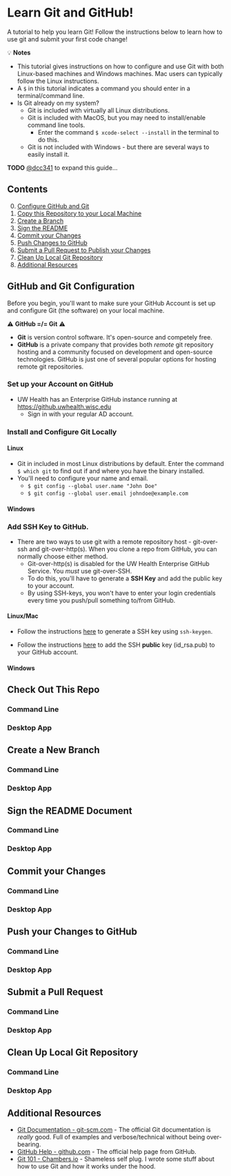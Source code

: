 # Learn Git and GitHub!

A tutorial to help you learn Git! Follow the instructions below to learn how to
use git and submit your first code change!

:bulb: **Notes**
* This tutorial gives instructions on how to configure and use Git with both 
Linux-based machines and Windows machines. Mac users can typically follow the
Linux instructions.
* A `$` in this tutorial indicates a command you should enter in a terminal/command line.
* Is Git already on my system?
  * Git is included with virtually all Linux distributions.
  * Git is included with MacOS, but you may need to install/enable command line tools.
    * Enter the command `$ xcode-select --install` in the terminal to do this.
  * Git is not included with Windows - but there are several ways to easily install it.


**TODO** [@dcc341](https://github.uwhealth.wisc.edu/dcc341) to expand this guide...

## Contents
0. [Configure GitHub and Git](#github-and-git-configuration)
1. [Copy this Repository to your Local Machine](#check-out-this-repo)
2. [Create a Branch](#create-a-new-branch)
3. [Sign the README](#sign-the-readme-document)
4. [Commit your Changes](#commit-your-changes)
5. [Push Changes to GitHub](#push-your-changes-to-github)
6. [Submit a Pull Request to Publish your Changes](#submit-a-pull-request)
7. [Clean Up Local Git Repository](#clean-up-local-git-repository)
8. [Additional Resources](#additional-resources)

## GitHub and Git Configuration

Before you begin, you'll want to make sure your GitHub Account is set up
and configure Git (the software) on your local machine.

:warning: **GitHub =/= Git** :warning:
* **Git** is version control software. It's open-source and competely free.
* **GitHub** is a private company that provides both *remote* git repository hosting
and a community focused on development and open-source technologies. GitHub is
just one of several popular options for hosting remote git repositories.

### Set up your Account on GitHub

* UW Health has an Enterprise GitHub instance running at https://github.uwhealth.wisc.edu
  * Sign in with your regular AD account.

### Install and Configure Git Locally

#### Linux

* Git in included in most Linux distributions by default. Enter the command
`$ which git` to find out if and where you have the binary installed.
* You'll need to configure your name and email.
  * `$ git config --global user.name "John Doe"`
  * `$ git config --global user.email johndoe@example.com`

#### Windows

### Add SSH Key to GitHub.
* There are two ways to use git with a remote repository host - git-over-ssh
and git-over-http(s). When you clone a repo from GitHub, you can normally choose
either method.
  * Git-over-http(s) is disabled for the UW Health Enterprise GitHub Service.
  You *must* use git-over-SSH.
  * To do this, you'll have to generate a **SSH Key** and add the public key to
  your account.
  * By using SSH-keys, you won't have to enter your login credentials every time
  you push/pull something to/from GitHub.

#### Linux/Mac

* Follow the instructions [here](https://help.github.com/articles/generating-a-new-ssh-key-and-adding-it-to-the-ssh-agent/)
to generate a SSH key using `ssh-keygen`.

* Follow the instructions [here](https://help.github.com/articles/adding-a-new-ssh-key-to-your-github-account/)
to add the SSH **public** key (id_rsa.pub) to your GitHub account.

#### Windows

## Check Out This Repo

### Command Line

### Desktop App

## Create a New Branch

### Command Line

### Desktop App

## Sign the README Document

### Command Line

### Desktop App

## Commit your Changes

### Command Line

### Desktop App

## Push your Changes to GitHub

### Command Line

### Desktop App

## Submit a Pull Request

### Command Line

### Desktop App

## Clean Up Local Git Repository

### Command Line

### Desktop App

## Additional Resources

* [Git Documentation - git-scm.com](https://git-scm.com/doc) - The official Git documentation is
  *really* good. Full of examples and verbose/technical without being over-bearing.
* [GitHub Help - github.com](https://help.github.com/) - The official help page from GitHub.
* [Git 101 - Chambers.io](http://chambers.io/2018/04/07/git-week.html) - Shameless
  self plug. I wrote some stuff about how to use Git and how it works under the hood.
